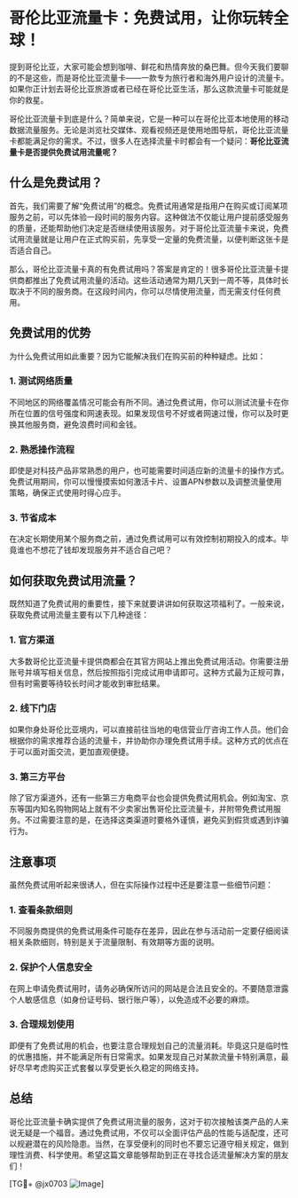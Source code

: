 # 哥伦比亚流量卡：免费试用，让你玩转全球！

提到哥伦比亚，大家可能会想到咖啡、鲜花和热情奔放的桑巴舞。但今天我们要聊的不是这些，而是哥伦比亚流量卡——一款专为旅行者和海外用户设计的流量卡。如果你正计划去哥伦比亚旅游或者已经在哥伦比亚生活，那么这款流量卡可能就是你的救星。

哥伦比亚流量卡到底是什么？简单来说，它是一种可以在哥伦比亚本地使用的移动数据流量服务。无论是浏览社交媒体、观看视频还是使用地图导航，哥伦比亚流量卡都能满足你的需求。不过，很多人在选择流量卡时都会有一个疑问：**哥伦比亚流量卡是否提供免费试用流量呢？**

## 什么是免费试用？

首先，我们需要了解“免费试用”的概念。免费试用通常是指用户在购买或订阅某项服务之前，可以先体验一段时间的服务内容。这种做法不仅能让用户提前感受服务的质量，还能帮助他们决定是否继续使用该服务。对于哥伦比亚流量卡来说，免费试用流量就是让用户在正式购买前，先享受一定量的免费流量，以便判断这张卡是否适合自己。

那么，哥伦比亚流量卡真的有免费试用吗？答案是肯定的！很多哥伦比亚流量卡提供商都推出了免费试用流量的活动。这些活动通常为期几天到一周不等，具体时长取决于不同的服务商。在这段时间内，你可以尽情使用流量，而无需支付任何费用。

## 免费试用的优势

为什么免费试用如此重要？因为它能解决我们在购买前的种种疑虑。比如：

### 1. **测试网络质量**
   不同地区的网络覆盖情况可能会有所不同。通过免费试用，你可以测试流量卡在你所在位置的信号强度和网速表现。如果发现信号不好或者网速过慢，你可以及时更换其他服务商，避免浪费时间和金钱。

### 2. **熟悉操作流程**
   即使是对科技产品非常熟悉的用户，也可能需要时间适应新的流量卡的操作方式。免费试用期间，你可以慢慢摸索如何激活卡片、设置APN参数以及调整流量使用策略，确保正式使用时得心应手。

### 3. **节省成本**
   在决定长期使用某个服务商之前，通过免费试用可以有效控制初期投入的成本。毕竟谁也不想花了钱却发现服务并不适合自己吧？

## 如何获取免费试用流量？

既然知道了免费试用的重要性，接下来就要讲讲如何获取这项福利了。一般来说，获取免费试用流量主要有以下几种途径：

### 1. **官方渠道**
   大多数哥伦比亚流量卡提供商都会在其官方网站上推出免费试用活动。你需要注册账号并填写相关信息，然后按照指引完成试用申请即可。这种方式最为正规可靠，但有时需要等待较长时间才能收到审批结果。

### 2. **线下门店**
   如果你身处哥伦比亚境内，可以直接前往当地的电信营业厅咨询工作人员。他们会根据你的需求推荐合适的流量卡，并协助你办理免费试用手续。这种方式的优点在于可以面对面交流，更加直观便捷。

### 3. **第三方平台**
   除了官方渠道外，还有一些第三方电商平台也会提供免费试用机会。例如淘宝、京东等国内知名购物网站上就有不少卖家出售哥伦比亚流量卡，并附带免费试用服务。不过需要注意的是，在选择这类渠道时要格外谨慎，避免买到假货或遇到诈骗行为。

## 注意事项

虽然免费试用听起来很诱人，但在实际操作过程中还是要注意一些细节问题：

### 1. **查看条款细则**
   不同服务商提供的免费试用条件可能存在差异，因此在参与活动前一定要仔细阅读相关条款细则，特别是关于流量限制、有效期等方面的说明。

### 2. **保护个人信息安全**
   在网上申请免费试用时，请务必确保所访问的网站是合法且安全的。不要随意泄露个人敏感信息（如身份证号码、银行账户等），以免造成不必要的麻烦。

### 3. **合理规划使用**
   即便有了免费试用的机会，也要注意合理规划自己的流量消耗。毕竟这只是临时性的优惠措施，并不能满足所有日常需求。如果发现自己对某款流量卡特别满意，最好尽早考虑购买正式套餐以享受更长久稳定的网络支持。

## 总结

哥伦比亚流量卡确实提供了免费试用流量的服务，这对于初次接触该类产品的人来说无疑是一个福音。通过免费试用，不仅可以全面评估产品的性能与适配度，还可以规避潜在的风险隐患。当然，在享受便利的同时也不要忘记遵守相关规定，做到理性消费、科学使用。希望这篇文章能够帮助到正在寻找合适流量解决方案的朋友们！

[TG💪+ @jx0703 ![Image](https://github.com/user-attachments/assets/dbca1d08-cadb-493c-b0ec-ad6f7a83f270)]
